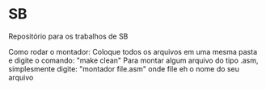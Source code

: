 # SB
Repositório para os trabalhos de SB

Como rodar o montador:
	Coloque todos os arquivos em uma mesma pasta e digite o comando:
		"make clean"
	Para montar algum arquivo do tipo .asm, simplesmente digite:
		"montador file.asm"
	onde file eh o nome do seu arquivo
